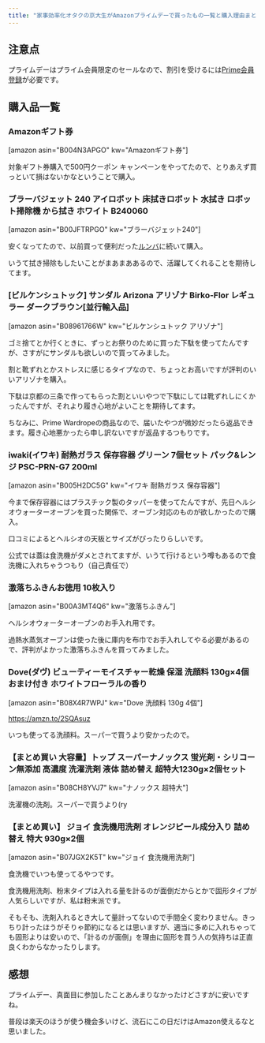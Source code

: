 ```yaml
---
title: "家事効率化オタクの京大生がAmazonプライムデーで買ったもの一覧と購入理由まとめ【2021】"
---
```


## 注意点

プライムデーはプライム会員限定のセールなので、割引を受けるには[Prime会員登録](https://www.amazon.co.jp/cer/c/15676466)が必要です。

## 購入品一覧

### Amazonギフト券

[amazon asin="B004N3APGO" kw="Amazonギフト券"]

対象ギフト券購入で500円クーポン キャンペーンをやってたので、とりあえず買っといて損はないかなということで購入。

### ブラーバジェット 240 アイロボット 床拭きロボット 水拭き ロボット掃除機 から拭き ホワイト B240060

[amazon asin="B00JFTRPGO" kw="ブラーバジェット240"]

安くなってたので、以前買って便利だった[ルンバ](https://zalgo-official.com/2020-best-buy/#toc5)に続いて購入。

いうて拭き掃除もしたいことがまあまああるので、活躍してくれることを期待してます。

### [ビルケンシュトック] サンダル Arizona アリゾナ Birko-Flor レギュラー ダークブラウン[並行輸入品]

[amazon asin="B08961766W" kw="ビルケンシュトック アリゾナ"]

ゴミ捨てとか行くときに、ずっとお祭りのために買った下駄を使ってたんですが、さすがにサンダルも欲しいので買ってみました。

割と靴ずれとかストレスに感じるタイプなので、ちょっとお高いですが評判のいいアリゾナを購入。

下駄は京都の三条で作ってもらった割といいやつで下駄にしては靴ずれしにくかったんですが、それより履き心地がよいことを期待してます。

ちなみに、Prime Wardropeの商品なので、届いたやつが微妙だったら返品できます。履き心地悪かったら申し訳ないですが返品するつもりです。

### iwaki(イワキ) 耐熱ガラス 保存容器 グリーン 7個セット パック&レンジ PSC-PRN-G7 200ml

[amazon asin="B005H2DC5G" kw="イワキ 耐熱ガラス 保存容器"]

今まで保存容器にはプラスチック製のタッパーを使ってたんですが、先日ヘルシオウォーターオーブンを買った関係で、オーブン対応のものが欲しかったので購入。

口コミによるとヘルシオの天板とサイズがぴったりらしいです。

公式では蓋は食洗機がダメとされてますが、いうて行けるという噂もあるので食洗機に入れちゃうつもり（自己責任で）

### 激落ちふきんお徳用 10枚入り

[amazon asin="B00A3MT4Q6" kw="激落ちふきん"]

ヘルシオウォーターオーブンのお手入れ用です。

過熱水蒸気オーブンは使った後に庫内を布巾でお手入れしてやる必要があるので、評判がよかった激落ちふきんを買ってみました。

### Dove(ダヴ) ビューティーモイスチャー乾燥 保湿 洗顔料 130g×4個 おまけ付き ホワイトフローラルの香り

[amazon asin="B08X4R7WPJ" kw="Dove 洗顔料 130g 4個"]

<div class="wp-block-cocoon-blocks-blogcard blogcard-type bct-none">

https://amzn.to/2SQAsuz

</div>

いつも使ってる洗顔料。スーパーで買うより安かったので。

### 【まとめ買い 大容量】トップ スーパーナノックス 蛍光剤・シリコーン無添加 高濃度 洗濯洗剤 液体 詰め替え 超特大1230g×2個セット

[amazon asin="B08CH8YVJ7" kw="ナノックス 超特大"]

洗濯機の洗剤。スーパーで買うより(ry

### 【まとめ買い】 ジョイ 食洗機用洗剤 オレンジピール成分入り 詰め替え 特大 930g×2個

[amazon asin="B07JGX2K5T" kw="ジョイ 食洗機用洗剤"]

食洗機でいつも使ってるやつです。

食洗機用洗剤、粉末タイプは入れる量を計るのが面倒だからとかで固形タイプが人気らしいですが、私は粉末派です。

そもそも、洗剤入れるとき大して量計ってないので手間全く変わりません。きっちり計ったほうがそりゃ節約になるとは思いますが、適当に多めに入れちゃっても固形よりは安いので、「計るのが面倒」を理由に固形を買う人の気持ちは正直良くわからなかったりします。

## 感想

プライムデー、真面目に参加したことあんまりなかったけどさすがに安いですね。

普段は楽天のほうが使う機会多いけど、流石にこの日だけはAmazon使えるなと思いました。